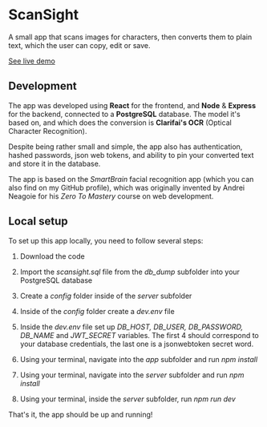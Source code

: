 # ScanSight

A small app that scans images for characters, then converts them to plain text, which the user can copy, edit or save.

[See live demo](https://scansight-hidden-production-19dc.up.railway.app)

## Development

The app was developed using **React** for the frontend, and **Node** & **Express** for the backend, connected to a **PostgreSQL** database. The model it's based on, and which does the conversion is **Clarifai's OCR** (Optical Character Recognition).

Despite being rather small and simple, the app also has authentication, hashed passwords, json web tokens, and ability to pin your converted text and store it in the database.

The app is based on the *SmartBrain* facial recognition app (which you can also find on my GitHub profile), which was originally invented by Andrei Neagoie for his *Zero To Mastery* course on web development.

## Local setup

To set up this app locally, you need to follow several steps:

1. Download the code

2. Import the *scansight.sql* file from the *db_dump* subfolder into your PostgreSQL database

3. Create a *config* folder inside of the *server* subfolder

4. Inside of the *config* folder create a *dev.env* file

5. Inside the *dev.env* file set up *DB_HOST, DB_USER, DB_PASSWORD, DB_NAME* and *JWT_SECRET* variables. The first 4 should correspond to your database credentials, the last one is a jsonwebtoken secret word.

6. Using your terminal, navigate into the *app* subfolder and run *npm install*

7. Using your terminal, navigate into the *server* subfolder and run *npm install*

8. Using your terminal, inside the *server* subfolder, run *npm run dev*

That's it, the app should be up and running!
